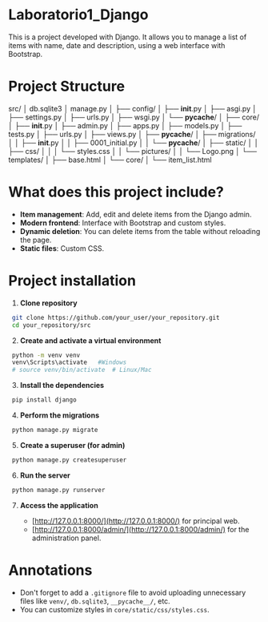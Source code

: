 # Laboratorio1_Django

This is a project developed with Django. It allows you to manage a list of items with name, date and description, using a web interface with Bootstrap.

# Project Structure

src/
│   db.sqlite3
│   manage.py
│
├── config/
│   ├── __init__.py
│   ├── asgi.py
│   ├── settings.py
│   ├── urls.py
│   ├── wsgi.py
│   └── __pycache__/
│
├── core/
│   ├── __init__.py
│   ├── admin.py
│   ├── apps.py
│   ├── models.py
│   ├── tests.py
│   ├── urls.py
│   ├── views.py
│   ├── __pycache__/
│   ├── migrations/
│   │   ├── __init__.py
│   │   ├── 0001_initial.py
│   │   └── __pycache__/
│   ├── static/
│   │   ├── css/
│   │   │   └── styles.css
│   │   └── pictures/
│   │       └── Logo.png
│   └── templates/
│       ├── base.html
│       └── core/
│           └── item_list.html

# What does this project include?

- **Item management**: Add, edit and delete items from the Django admin.
- **Modern frontend**: Interface with Bootstrap and custom styles.
- **Dynamic deletion**: You can delete items from the table without reloading the page.
- **Static files**: Custom CSS.

# Project installation

1. **Clone repository**

  ```sh
   git clone https://github.com/your_user/your_repository.git
   cd your_repository/src
   ```

2. **Create and activate a virtual environment**

  ```sh
   python -m venv venv
   venv\Scripts\activate   #Windows
   # source venv/bin/activate  # Linux/Mac
   ```
3. **Install the dependencies**

  ```sh
   pip install django
   ```

4. **Perform the migrations**

  ```sh
   python manage.py migrate
   ```

5.  **Create a superuser (for admin)**

  ```sh
   python manage.py createsuperuser
   ```

6.  **Run the server**

  ```sh
   python manage.py runserver
   ```

7.  **Access the application**

    - [http://127.0.0.1:8000/](http://127.0.0.1:8000/) for principal web.
    - [http://127.0.0.1:8000/admin/](http://127.0.0.1:8000/admin/) for the administration panel.


# Annotations

- Don't forget to add a `.gitignore` file to avoid uploading unnecessary files like `venv/`, `db.sqlite3`, `__pycache__/`, etc.
- You can customize styles in `core/static/css/styles.css`.

